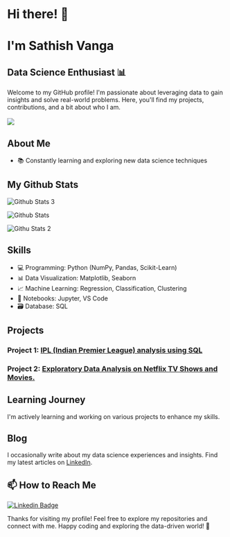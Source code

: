 
# Hi there! 👋 
# I'm Sathish Vanga
## Data Science Enthusiast 📊

Welcome to my GitHub profile! I'm passionate about leveraging data to gain insights and solve real-world problems. Here, you'll find my projects, contributions, and a bit about who I am.
<br>
<br>
![](https://komarev.com/ghpvc/?username=your-github-sathishvanga&color=brightgreen)

## About Me
- 📚 Constantly learning and exploring new data science techniques

## My Github Stats

![Github Stats 3](https://github-readme-stats.vercel.app/api?username=sathishvanga)
  

  ![Github Stats](https://github-readme-streak-stats.herokuapp.com/?user=sathishvanga)

  ![Githu Stats 2](https://github-readme-stats.vercel.app/api/top-langs/?username=sathishvanga)

## Skills

- 💻 Programming: Python (NumPy, Pandas, Scikit-Learn)
- 📊 Data Visualization: Matplotlib, Seaborn
- 📈 Machine Learning: Regression, Classification, Clustering
- 📓 Notebooks: Jupyter, VS Code
- 🗃️ Database: SQL

## Projects

### Project 1: [IPL (Indian Premier League) analysis using SQL](https://github.com/sathishvanga/IPL_Analysis_SQL)


### Project 2: [Exploratory Data Analysis on Netflix TV Shows and Movies.](https://github.com/sathishvanga/Netflix_EDA)


## Learning Journey

I'm actively learning and working on various projects to enhance my skills.

## Blog

I occasionally write about my data science experiences and insights. Find my latest articles on [LinkedIn](https://www.linkedin.com/posts/sathish-vanga_pythonprogramming-dataanalysis-datavisualization-activity-7136021119962152960-m0Bi?utm_source=share&utm_medium=member_desktop).

## 📫 How to Reach Me

[![Linkedin Badge](https://img.shields.io/badge/-LinkedIn-blue?style=flat-square&logo=Linkedin&logoColor=white&link=https://www.linkedin.com/in/sathishvanga)](https://www.linkedin.com/in/sathish-vanga/)



Thanks for visiting my profile! Feel free to explore my repositories and connect with me.
Happy coding and exploring the data-driven world! 🚀
